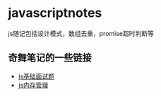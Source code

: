 # javascriptnotes
js随记包括设计模式，数组去重，promise超时判断等

## 奇舞笔记的一些链接
+ [js基础面试题](https://mp.weixin.qq.com/s/hklhEpdVdKtLS2q831KhWQ)
+ [js内存管理](https://mp.weixin.qq.com/s/NkVaY1usOBQ4-if2mmmi3w)
